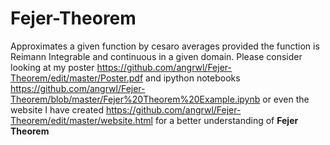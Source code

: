 # Fejer-Theorem
Approximates a given function by cesaro averages provided the function is Reimann Integrable and continuous in a given domain. 
Please consider looking at my poster https://github.com/angrwl/Fejer-Theorem/edit/master/Poster.pdf and ipython notebooks https://github.com/angrwl/Fejer-Theorem/blob/master/Fejer%20Theorem%20Example.ipynb or even the website I have created https://github.com/angrwl/Fejer-Theorem/edit/master/website.html for a better understanding of **Fejer Theorem** 

